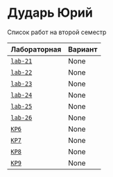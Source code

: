 # Дударь Юрий
<summary>Список работ на второй семестр</summary>


| **Лабораторная**                                                              | **Вариант**                       |
|-------------------------------------------------------------------------------|-----------------------------------|
| [`lab-21`](https://github.com/Maxsmile123/MAI_109B_22/tree/main/Dudar/lab21)  | None                              |
| [`lab-22`](https://github.com/Maxsmile123/MAI_109B_22/tree/main/Dudar/lab22) | None   |
| [`lab-23`](https://github.com/Maxsmile123/MAI_109B_22/tree/main/Dudar/lab23) | None                   |
| [`lab-24`](https://github.com/Maxsmile123/MAI_109B_22/tree/main/Dudar/lab24) | None                |
| [`lab-25`](https://github.com/Maxsmile123/MAI_109B_22/tree/main/Dudar/lab25) | None                 |
| [`lab-26`](https://github.com/Maxsmile123/MAI_109B_22/tree/main/Dudar/lab26) | None |
| [`KP6`](https://github.com/Maxsmile123/MAI_109B_22/tree/main/Dudar/KP6)      | None                  |
| [`KP7`](https://github.com/Maxsmile123/MAI_109B_22/tree/main/Dudar/KP7)      | None                  |
| [`KP8`](https://github.com/Maxsmile123/MAI_109B_22/tree/main/Dudar/KP8)      | None                 |
| [`KP9`](https://github.com/Maxsmile123/MAI_109B_22/tree/main/Dudar/KP9)      | None                  |